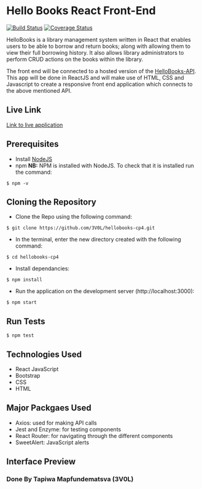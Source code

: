 # Hello Books React Front-End
[![Build Status](https://travis-ci.org/3V0L/hellobooks-cp4.svg?branch=develop)](https://travis-ci.org/3V0L/hellobooks-cp4) [![Coverage Status](https://coveralls.io/repos/github/3V0L/hellobooks-cp4/badge.svg?branch=develop)](https://coveralls.io/github/3V0L/hellobooks-cp4?branch=develop)

HelloBooks is a library management system written in React that enables users to be able to borrow and return books; along with allowing them to view their full borrowing history. It also allows library administrators to perform CRUD actions on the books within the library.

The front end will be connected to a hosted version of the [HelloBooks-API](https://github.com/3V0L/hellobooks_api). This app will be done in ReactJS and will make use of HTML, CSS and Javascript to create a responsive front end application which connects to the above mentioned API.

## Live Link
[Link to live application](https://hellobooks-cp4.herokuapp.com/auth-register)

## Prerequisites
- Install [NodeJS](https://nodejs.org/en/)
- npm **NB:** NPM is installed with NodeJS. To check that it is installed run the command:
```
$ npm -v
```

## Cloning the Repository
- Clone the Repo using the following command:
```
$ git clone https://github.com/3V0L/hellobooks-cp4.git
```
- In the terminal, enter the new directory created with the following command:
```
$ cd hellobooks-cp4
```
- Install dependancies:
```
$ npm install
```
- Run the application on the development server (http://localhost:3000):
```
$ npm start
```

## Run Tests
```
$ npm test
```
 ## Technologies Used
 - React JavaScript
 - Bootstrap
 - CSS
 - HTML

## Major Packgaes Used
 - Axios: used for making API calls
 - Jest and Enzyme: for testing components
 - React Router: for navigating through the different components
 - SweetAlert: JavaScript alerts

## Interface Preview


### Done By Tapiwa Mapfundematsva (3V0L)